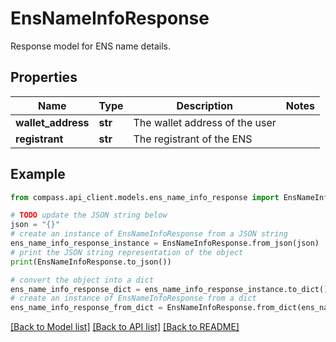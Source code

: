 # EnsNameInfoResponse

Response model for ENS name details.

## Properties

Name | Type | Description | Notes
------------ | ------------- | ------------- | -------------
**wallet_address** | **str** | The wallet address of the user | 
**registrant** | **str** | The registrant of the ENS | 

## Example

```python
from compass.api_client.models.ens_name_info_response import EnsNameInfoResponse

# TODO update the JSON string below
json = "{}"
# create an instance of EnsNameInfoResponse from a JSON string
ens_name_info_response_instance = EnsNameInfoResponse.from_json(json)
# print the JSON string representation of the object
print(EnsNameInfoResponse.to_json())

# convert the object into a dict
ens_name_info_response_dict = ens_name_info_response_instance.to_dict()
# create an instance of EnsNameInfoResponse from a dict
ens_name_info_response_from_dict = EnsNameInfoResponse.from_dict(ens_name_info_response_dict)
```
[[Back to Model list]](../README.md#documentation-for-models) [[Back to API list]](../README.md#documentation-for-api-endpoints) [[Back to README]](../README.md)



